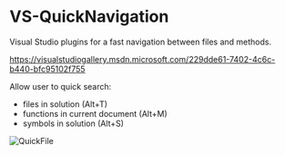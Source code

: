 # VS-QuickNavigation
Visual Studio plugins for a fast navigation between files and methods.

https://visualstudiogallery.msdn.microsoft.com/229dde61-7402-4c6c-b440-bfc95102f755

 Allow user to quick search:
   
   * files in solution (Alt+T)
   * functions in current document (Alt+M)
   * symbols in solution (Alt+S)
  
  ![QuickFile](https://raw.githubusercontent.com/wiki/thennequin/VS-QuickNavigation/images/QuickFile.png)
